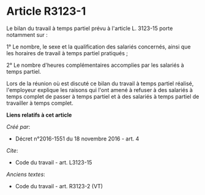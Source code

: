 # Article R3123-1

Le bilan du travail à temps partiel prévu à l'article L. 3123-15 porte notamment sur : 

1° Le nombre, le sexe et la qualification des salariés concernés, ainsi que les horaires de travail à temps partiel
pratiqués ; 

2° Le nombre d'heures complémentaires accomplies par les salariés à temps partiel. 

Lors de la réunion où est discuté ce bilan du travail à temps partiel réalisé, l'employeur explique les raisons qui l'ont
amené à refuser à des salariés à temps complet de passer à temps partiel et à des salariés à temps partiel de travailler à
temps complet.

**Liens relatifs à cet article**

_Créé par_:

  - Décret n°2016-1551 du 18 novembre 2016 - art. 4

_Cite_:

  - Code du travail - art. L3123-15

_Anciens textes_:

  - Code du travail - art. R3123-2 (VT)
